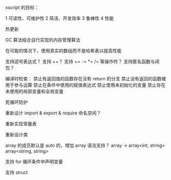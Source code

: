 xscript 的目标：

1 可读性、可维护性
2 简洁、开发效率
3 鲁棒性
4 性能

热更新

GC 算法结合自行实现的内存管理算法

在可能的情况下，使用真实的数组而不是哈希表以提高性能

支持逗号表达式？
支持 ++？
支持 += -= *= /= 等操作符？
支持匿名函数与闭包？

编译时检查：
禁止有返回值的函数存在没有 return 的分支
禁止没有返回的函数被用于参与运算
禁止在条件中使用的赋值表达式
禁止使用未初始化的变量
禁止存在未使用的局部变量和全局变量

死循环防护

重新设计 import & export & require
命名空间？

重新实现常量表

重新设计类

array 的成员默认是 auto 的，增加 array<type> 语法支持？
array<string> -> array<int, string>
array<string, string>

支持 for 循环条件中声明变量

支持 struct